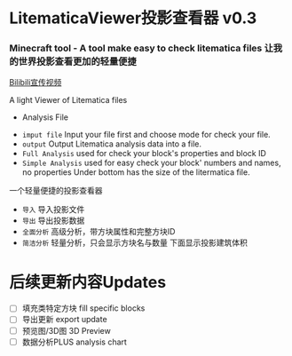 LitematicaViewer投影查看器 v0.3
===============================

### Minecraft tool - A tool make easy to check litematica files 让我的世界投影查看更加的轻量便捷

[Bilibili宣传视频](https://www.bilibili.com/video/BV1dq6yYoEvi/?spm_id_from=333.1387.homepage.video_card.click&vd_source=20c164cb28b2da114329d8728dad750f)

A light Viewer of Litematica files

- Analysis File

* `imput file` Input your file first and choose mode for check your file.
* `output` Output Litematica analysis data into a file.
* `Full Analysis` used for check your block's properties and block ID
* `Simple Analysis` used for easy check your block' numbers and names, no properties
  Under bottom has the size of the litermatica file.

一个轻量便捷的投影查看器

* `导入` 导入投影文件
* `导出` 导出投影数据
* `全面分析` 高级分析，带方块属性和完整方块ID
* `简洁分析` 轻量分析，只会显示方块名与数量
  下面显示投影建筑体积

# 后续更新内容Updates

* [ ]  填充类特定方块 fill specific blocks
* [ ]  导出更新  export update
* [ ]  预览图/3D图 3D Preview
* [ ]  数据分析PLUS analysis chart

